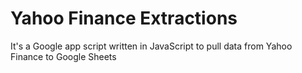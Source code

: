 # Yahoo Finance Extractions
It's a Google app script written in JavaScript to pull data from Yahoo Finance to Google Sheets
